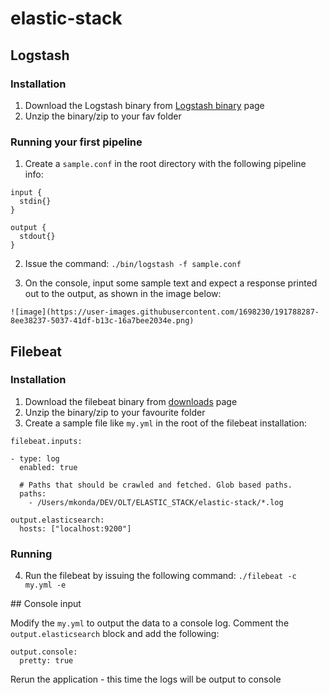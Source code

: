 # elastic-stack

## Logstash

### Installation

1. Download the Logstash binary from [Logstash binary](https://www.elastic.co/downloads/logstash) page
2. Unzip the binary/zip to your fav folder

### Running your first pipeline
1. Create a `sample.conf` in the root directory with the following pipeline info:

```
input {
  stdin{}
}

output {
  stdout{}
}
```

2. Issue the command: `./bin/logstash -f sample.conf`

4. On the console, input some sample text and expect a response printed out to the output, as shown in the image below:
```
![image](https://user-images.githubusercontent.com/1698230/191788287-8ee38237-5037-41df-b13c-16a7bee2034e.png)
```

## Filebeat 

### Installation

1. Download the filebeat binary from [downloads](https://www.elastic.co/downloads/beats/filebeat) page
2. Unzip the binary/zip to your favourite folder
3. Create a sample file like `my.yml` in the root of the filebeat installation:

```
filebeat.inputs:

- type: log
  enabled: true

  # Paths that should be crawled and fetched. Glob based paths.
  paths:
    - /Users/mkonda/DEV/OLT/ELASTIC_STACK/elastic-stack/*.log

output.elasticsearch:
  hosts: ["localhost:9200"]
```

### Running
4. Run the filebeat by issuing the following command:
`./filebeat -c my.yml -e`

## Console input

Modify the `my.yml` to output the data to a console log. Comment the `output.elasticsearch` block and add the following:
```
output.console:
  pretty: true
```
Rerun the application - this time the logs will be output to console
